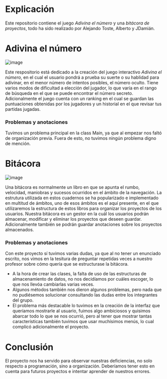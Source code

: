 # Explicación
Este repositorio contiene el juego *Adivina el número* y una *bitácora de proyectos*, todo ha sido realizado por Alejando Toste, Alberto y JDamián.

# Adivina el número

![image](https://user-images.githubusercontent.com/91153503/154855552-1aa24f31-5b56-4bcd-baad-2e265ecbdba0.png)

Este respositorio está dedicado a la creación del juego interactivo *Adivina el número*, en el cual el usuario pondrá a prueba su suerte o su hablidad para adivinar, en el menor número de intentos posibles, el número oculto.
Tiene varios modos de dificultad a elección del jugador, lo que varía en el rango de búsqueda en el que se puede encontrar el número secreto.
Adicionalmente el juego cuenta con un ranking en el cual se guardan las puntuaciones obtenidas por los jugadores y un historial en el que revisar tus partidas jugadas.

### Problemas y anotaciones
Tuvimos un problema principal en la class Main, ya que al empezar nos faltó de organización previa. Fuera de esto, no tuvimos ningún problema digno de mención.

# Bitácora

![image](https://user-images.githubusercontent.com/91153503/154855642-b41a33c7-ff27-4b97-8d19-558506d20120.png)

Una bitácora es normalmente un libro en que se apunta el rumbo, velocidad, maniobras y sucesos ocurridos en el ámbito de la navegación. La estrutura utilizada en estos cuadernos se ha popularizado e implementado en multitud de ámbitos, uno de esos ámbitos es el aquí presente, en el que utilizaremos la estructura de estos libros para organizar los proyectos de los usuarios.
Nuestra bitácora es un gestor en la cuál los usuarios podrán almacenar, modificar y eliminar los proyectos que deseen guardar. Adicionalmente también se podrán guardar anotaciones sobre los proyectos almacenados.

### Problemas y anotaciones
Con este proyecto sí tuvimos varias dudas, ya que al no tener un enunciado escrito, nos vimos en la tesitura de preguntar repetidas veces a nuestro profesor sobre cómo quería que se estructurase la bitácora.
- A la hora de crear las clases, la falta de uso de las estructuras de almacenamiento de datos, no nos decidíamos por cuáles escoger, lo que nos llevóa cambiarlas varias veces.
- Algunos métodos también nos dieron algunos problemas, pero nada que no pudiésemos solucionar consultando las dudas entre los integrantes del grupo.
- El problema más destacable lo tuvimos en la creación de la interfaz que queríamos mostrarle al usuario, fuimos algo ambiciosos y quisimos abarcar todo lo que se nos ocurrió, pero al tener que mostrar tantas características también tuvimos que usar muchísimos menús, lo cual complicó adicionalmente el proyecto.

# Conclusión
El proyecto nos ha servido para observar nuestras deficiencias, no solo respecto a programación, sino a organización. Deberíamos tener esto en cuenta para futuros proyectos e intentar aprender de nuestros errores.
